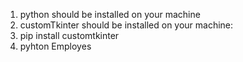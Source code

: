 1. python should be installed on your machine
2. customTkinter should be installed on your machine:
3. pip install customtkinter
4. pyhton Employes
